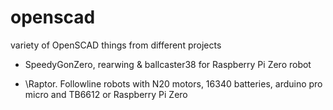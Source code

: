 # openscad
variety of OpenSCAD things from different projects

- SpeedyGonZero, rearwing & ballcaster38 for Raspberry Pi Zero robot

- \Raptor. Followline robots with N20 motors, 16340 batteries, arduino pro micro and TB6612 or Raspberry Pi Zero
